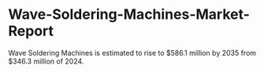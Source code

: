 # Wave-Soldering-Machines-Market-Report
Wave Soldering Machines is estimated to rise to $586.1 million by 2035 from $346.3 million of 2024. 
